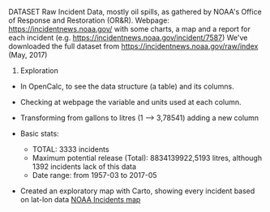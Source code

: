DATASET
Raw Incident Data, mostly oil spills, as gathered by NOAA's Office of Response and Restoration (OR&R).
Webpage: https://incidentnews.noaa.gov/ with some charts, a map and a report for each incident (e.g. https://incidentnews.noaa.gov/incident/7587)
We've downloaded the full dataset from https://incidentnews.noaa.gov/raw/index (May, 2017)

1. Exploration
- In OpenCalc, to see the data structure (a table) and its columns.
- Checking at webpage the variable and units used at each column.
- Transforming from gallons to litres (1 --> 3,78541) adding a new column
- Basic stats:
    * TOTAL: 3333 incidents
    * Maximum potential release (Total): 8834139922,5193 litres, although 1392 incidents lack of this data
    * Date range: from 1957-03 to 2017-05

- Created an exploratory map with Carto, showing every incident based on lat-lon data
[NOAA Incidents map](https://victorvelarde.carto.com/builder/db141284-98e5-4ec8-8994-5556b1064784/embed)
